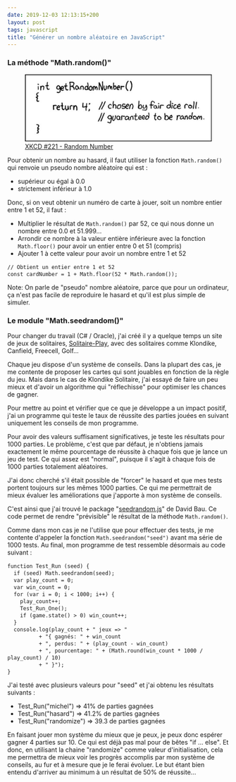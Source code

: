 ```yaml
---
date: 2019-12-03 12:13:15+200
layout: post
tags: javascript
title: "Générer un nombre aléatoire en JavaScript"
---
```


### La méthode "Math.random()"

<figure>
  <img src="/public/2019/xkcd-221.jpg" alt="random-number" />
  <figcaption>
    <a href="https://xkcd.com/221/">XKCD #221 - Random Number</a>
  </figcaption>
</figure>

Pour obtenir un nombre au hasard, il faut utiliser la fonction `Math.random()`
qui renvoie un pseudo nombre aléatoire qui est :

* supérieur ou égal à 0.0
* strictement inférieur à 1.0

Donc, si on veut obtenir un numéro de carte à jouer, soit un nombre entier entre
1 et 52, il faut :

* Multiplier le résultat de `Math.random()` par 52, ce qui nous donne un nombre
entre 0.0 et 51.999...
* Arrondir ce nombre à la valeur entière inférieure avec la fonction
`Math.floor()` pour avoir un entier entre 0 et 51 (compris)
* Ajouter 1 à cette valeur pour avoir un nombre entre 1 et 52

```
// Obtient un entier entre 1 et 52
const cardNumber = 1 + Math.floor(52 * Math.random());
```

Note: On parle de "pseudo" nombre aléatoire, parce que pour un ordinateur, ça
n'est pas facile de reproduire le hasard et qu'il est plus simple de simuler.


### Le module "Math.seedrandom()"

Pour changer du travail (C# / Oracle), j'ai créé il y a quelque temps un site de
jeux de solitaires, [Solitaire-Play](https://www.solitaire-play.com/), avec des
solitaires comme Klondike, Canfield, Freecell, Golf...

Chaque jeu dispose d'un système de conseils. Dans la plupart des cas, je me
contente de proposer les cartes qui sont jouables en fonction de la règle du
jeu. Mais dans le cas de Klondike Solitaire, j'ai essayé de faire un peu mieux
et d'avoir un algorithme qui "réflechisse" pour optimiser les chances de gagner.

Pour mettre au point et vérifier que ce que je développe a un impact positif,
j'ai un programme qui teste le taux de réussite des parties jouées en suivant
uniquement les conseils de mon programme.

Pour avoir des valeurs suffisament significatives, je teste les résultats pour
1000 parties. Le problème, c'est que par défaut, je n'obtiens jamais exactement
le même pourcentage de réussite à chaque fois que je lance un jeu de test. Ce
qui assez est "normal", puisque il s'agit à chaque fois de 1000 parties
totalement aléatoires.

J'ai donc cherché s'il était possible de "forcer" le hasard et que mes tests
portent toujours sur les mêmes 1000 parties. Ce qui me permettrait de mieux
évaluer les améliorations que j'apporte à mon système de conseils.

C'est ainsi que j'ai trouvé le package "[seedrandom.js](https://github.com/davidbau/seedrandom)"
de David Bau. Ce code permet de rendre "prévisible" le résultat de la méthode
`Math.random()`.

Comme dans mon cas je ne l'utilise que pour effectuer des tests, je me contente
d'appeler la fonction `Math.seedrandom("seed")` avant ma série de 1000 tests. Au
final, mon programme de test ressemble désormais au code suivant :

```
function Test_Run (seed) {
  if (seed) Math.seedrandom(seed);
  var play_count = 0;
  var win_count = 0;
  for (var i = 0; i < 1000; i++) {
    play_count++;
    Test_Run_One();
    if (game.state() > 0) win_count++;
  }
  console.log(play_count + " jeux => "
          + "{ gagnés: " + win_count
          + ", perdus: " + (play_count - win_count)
          + ", pourcentage: " + (Math.round(win_count * 1000 / play_count) / 10)
          + " }");
}
```

J'ai testé avec plusieurs valeurs pour "seed" et j'ai obtenu les résultats
suivants :

* Test_Run("michel") => 41% de parties gagnées
* Test_Run("hasard") => 41.2% de parties gagnées
* Test_Run("randomize") => 39.3 de parties gagnées

En faisant jouer mon système du mieux que je peux, je peux donc espérer gagner
4 parties sur 10. Ce qui est déjà pas mal pour de bêtes "if ... else". Et donc,
en utilisant la chaine "randomize" comme valeur d'initialisation, cela me
permettra de mieux voir les progrès accomplis par mon système de conseils, au
fur et à mesure que je le ferai évoluer. Le but étant bien entendu d'arriver au
minimum à un résultat de 50% de réussite...

